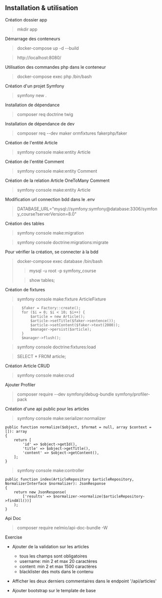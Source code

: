 Installation & utilisation
--------------------------

Création dossier app

> mkdir app

Démarrage des conteneurs
> docker-compose up -d --build

> http://localhost:8080/

Utilisation des commandes php dans le conteneur
> docker-compose exec php /bin/bash

Création d'un projet Symfony
> symfony new .

Installation de dépendance

> composer req doctrine twig

Installation de dépendance de dev

> composer req --dev maker ormfixtures fakerphp/faker

Création de l'entité Article

> symfony console make:entity Article 

Création de l'entité Comment

> symfony console make:entity Comment

Création de la relation Article OneToMany Comment

> symfony console make:entity Article 

Modification url connection bdd dans le .env

> DATABASE_URL="mysql://symfony:symfony@database:3306/symfony_course?serverVersion=8.0"

Création des tables

> symfony console make:migration

> symfony console doctrine:migrations:migrate

Pour vérifier la création, se connecter à la bdd

> docker-compose exec database /bin/bash
>> mysql -u root -p symfony_course
> 
>> show tables;

Création de fixtures

> symfony console make:fixture ArticleFixture

>       $faker = Factory::create();
>       for ($i = 0; $i < 10; $i++) {
>           $article = new Article();
>           $article->setTitle($faker->sentence());
>           $article->setContent($faker->text(2000));
>           $manager->persist($article);
>       }
>       $manager->flush();

> symfony console doctrine:fixtures:load

> SELECT * FROM article;

Création Article CRUD

> symfony console make:crud

Ajouter Profiler

> composer require --dev symfony/debug-bundle symfony/profiler-pack

Création d'une api public pour les articles 

> symfony console make:serializer:normalizer

    public function normalize($object, $format = null, array $context = []): array
    {
        return [
            'id' => $object->getId(),
            'title' => $object->getTitle(),
            'content' => $object->getContent(),
        ];
    }

> symfony console make:controller

    public function index(ArticleRepository $articleRepository, NormalizerInterface $normalizer): JsonResponse
    {
        return new JsonResponse(
            ['results' => $normalizer->normalize($articleRepository->findAll())]
        );
    }
Api Doc

> composer require nelmio/api-doc-bundle -W

Exercise

- Ajouter de la validation sur les articles
  - tous les champs sont obligatoires
  - username: min 2 et max 20 caractères
  - content: min 2 et max 1500 caractères
  - blacklister des mots dans le contenu

- Afficher les deux derniers commentaires dans le endpoint '/api/articles'

- Ajouter bootstrap sur le template de base
